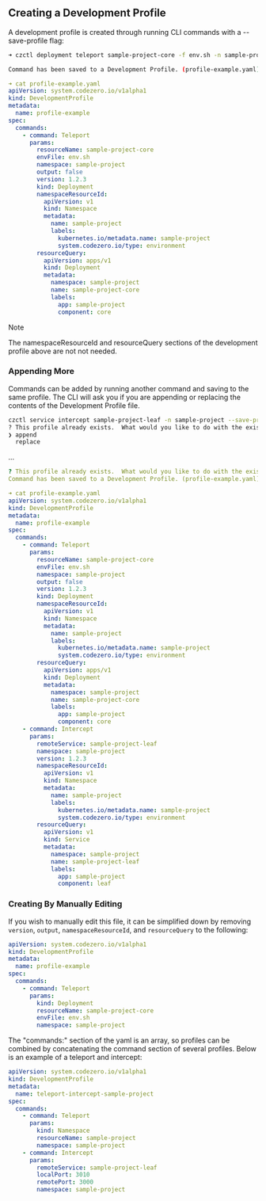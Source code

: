## Creating a Development Profile

A development profile is created through running CLI commands with a --save-profile flag:

```bash
➜ czctl deployment teleport sample-project-core -f env.sh -n sample-project --save-profile profile-example.yaml

Command has been saved to a Development Profile. (profile-example.yaml)
```
```yaml
➜ cat profile-example.yaml
apiVersion: system.codezero.io/v1alpha1
kind: DevelopmentProfile
metadata:
  name: profile-example
spec:
  commands:
    - command: Teleport
      params:
        resourceName: sample-project-core
        envFile: env.sh
        namespace: sample-project
        output: false
        version: 1.2.3
        kind: Deployment
        namespaceResourceId:
          apiVersion: v1
          kind: Namespace
          metadata:
            name: sample-project
            labels:
              kubernetes.io/metadata.name: sample-project
              system.codezero.io/type: environment
        resourceQuery:
          apiVersion: apps/v1
          kind: Deployment
          metadata:
            namespace: sample-project
            name: sample-project-core
            labels:
              app: sample-project
              component: core
```
> [!NOTE]
> The namespaceResourceId and resourceQuery sections of the development profile above are not not needed.

### Appending More

Commands can be added by running another command and saving to the same profile. The CLI will ask you if you are
appending or replacing the contents of the Development Profile file.

```bash
czctl service intercept sample-project-leaf -n sample-project --save-profile profile-example.yaml
? This profile already exists.  What would you like to do with the existing profile? (Use arrow keys)
❯ append 
  replace 
```
...
```yaml
? This profile already exists.  What would you like to do with the existing profile? append
Command has been saved to a Development Profile. (profile-example.yaml)
```
```yaml
➜ cat profile-example.yaml
apiVersion: system.codezero.io/v1alpha1
kind: DevelopmentProfile
metadata:
  name: profile-example
spec:
  commands:
    - command: Teleport
      params:
        resourceName: sample-project-core
        envFile: env.sh
        namespace: sample-project
        output: false
        version: 1.2.3
        kind: Deployment
        namespaceResourceId:
          apiVersion: v1
          kind: Namespace
          metadata:
            name: sample-project
            labels:
              kubernetes.io/metadata.name: sample-project
              system.codezero.io/type: environment
        resourceQuery:
          apiVersion: apps/v1
          kind: Deployment
          metadata:
            namespace: sample-project
            name: sample-project-core
            labels:
              app: sample-project
              component: core
    - command: Intercept
      params:
        remoteService: sample-project-leaf
        namespace: sample-project
        version: 1.2.3
        namespaceResourceId:
          apiVersion: v1
          kind: Namespace
          metadata:
            name: sample-project
            labels:
              kubernetes.io/metadata.name: sample-project
              system.codezero.io/type: environment
        resourceQuery:
          apiVersion: v1
          kind: Service
          metadata:
            namespace: sample-project
            name: sample-project-leaf
            labels:
              app: sample-project
              component: leaf
```

### Creating By Manually Editing

If you wish to manually edit this file, it can be simplified down by removing `version`, `output`, 
`namespaceResourceId`, and `resourceQuery` to the following:

```yaml
apiVersion: system.codezero.io/v1alpha1
kind: DevelopmentProfile
metadata:
  name: profile-example
spec:
  commands:
    - command: Teleport
      params:
        kind: Deployment
        resourceName: sample-project-core
        envFile: env.sh
        namespace: sample-project
```

The "commands:" section of the yaml is an array, so profiles can be combined by concatenating
the command section of several profiles. Below is an example of a teleport and intercept:

```yaml
apiVersion: system.codezero.io/v1alpha1
kind: DevelopmentProfile
metadata:
  name: teleport-intercept-sample-project
spec:
  commands:
    - command: Teleport
      params:
        kind: Namespace
        resourceName: sample-project
        namespace: sample-project
    - command: Intercept
      params:
        remoteService: sample-project-leaf
        localPort: 3010
        remotePort: 3000
        namespace: sample-project
```
